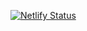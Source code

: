 [![Netlify Status](https://api.netlify.com/api/v1/badges/f3c6e7b9-f4a6-4fa9-8c5c-c91bb4ec8254/deploy-status)](https://app.netlify.com/sites/dreamy-shockley-6804ba/deploys)